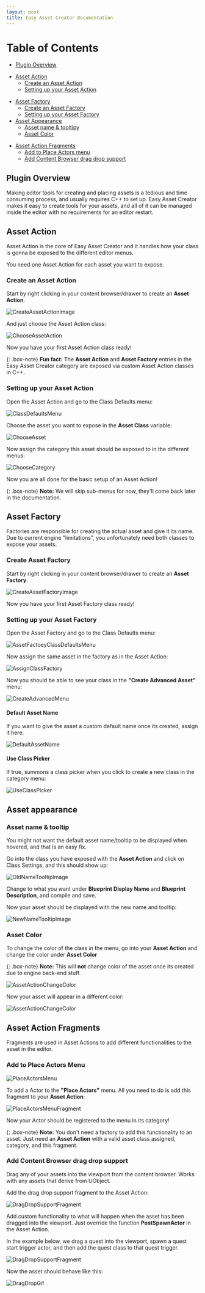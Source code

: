 ```yaml
---
layout: post
title: Easy Asset Creator Documentation
---
```


# Table of Contents
* [Plugin Overview](#plugin-overview)
+ [Asset Action](#asset-action)
    + [Create an Asset Action](#create-an-asset-action)
    + [Setting up your Asset Action](#setting-up-your-asset-action)
* [Asset Factory](#asset-factory)
    + [Create an Asset Factory](#create-an-asset-factory)
	+ [Setting up your Asset Factory](#setting-up-your-asset-factory)
* [Asset Appearance](#asset-appearance)
    + [Asset name & tooltipy](#asset-name-tooltip)
	+ [Asset Color](#asset-color)
+ [Asset Action Fragments](#asset-action-fragments)
    + [Add to Place Actors menu](#add-to-place-actors-menu)
    + [Add Content Browser drag drop support](#add-content-browser-drag-drop-support)

<a name="plugin-overview"></a>
## Plugin Overview 

Making editor tools for creating and placing assets is a tedious and time consuming process, and usually requires C++ to set up. Easy Asset Creator makes it easy to create tools for your assets, and all of it can be managed inside the editor with no requirements for an editor restart.

<a name="asset-action"></a>
## Asset Action

Asset Action is the core of Easy Asset Creator and it handles how your class is gonna be exposed to the different editor menus.

You need one Asset Action for each asset you want to expose.

<a name="create-an-asset-action"></a>
### Create an Asset Action

Start by right clicking in your content browser/drawer to create an **Asset Action**.

![CreateAssetActionImage](https://raw.githubusercontent.com/OlssonDev/olssondev.github.io/master/assets/img/EasyAssetCreator/Image_01.png)

And just choose the Asset Action class:

![ChooseAssetAction](https://raw.githubusercontent.com/OlssonDev/olssondev.github.io/master/assets/img/EasyAssetCreator/Image_02.JPG)

Now you have your first Asset Action class ready!

{: .box-note}
**Fun fact:** The **Asset Action** and **Asset Factory** entries in the Easy Asset Creator category are exposed via custom Asset Action classes in C++.

<a name="setting-up-your-asset-action"></a>
### Setting up your Asset Action

Open the Asset Action and go to the Class Defaults menu:

![ClassDefaultsMenu](https://raw.githubusercontent.com/OlssonDev/olssondev.github.io/cd3d51729157931767de4eab1452581f1afcabb8/assets/img/EasyAssetCreator/Image_03.JPG)

Choose the asset you want to expose in the **Asset Class** variable:

![ChooseAsset](https://raw.githubusercontent.com/OlssonDev/olssondev.github.io/master/assets/img/EasyAssetCreator/Image_19.JPG)

Now assign the category this asset should be exposed to in the different menus:

![ChooseCategory](https://raw.githubusercontent.com/OlssonDev/olssondev.github.io/master/assets/img/EasyAssetCreator/Image_20.JPG)

Now you are all done for the basic setup of an Asset Action!

{: .box-note}
**Note:** We will skip sub-menus for now, they'll come back later in the documentation.

<a name="asset-factory"></a>
## Asset Factory

Factories are responsible for creating the actual asset and give it its name. Due to current engine "limitations", you unfortunately need both classes to expose your assets.

<a name="create-an-asset-factory"></a>
### Create  Asset Factory

Start by right clicking in your content browser/drawer to create an **Asset Factory**.

![CreateAssetFactoryImage](https://raw.githubusercontent.com/OlssonDev/olssondev.github.io/master/assets/img/EasyAssetCreator/Image_06.JPG)

Now you have your first Asset Factory class ready!

<a name="setting-up-your-asset-factory"></a>
### Setting up your Asset Factory

Open the Asset Factory and go to the Class Defaults menu:

![AssetFactoeyClassDefaultsMenu](https://raw.githubusercontent.com/OlssonDev/olssondev.github.io/master/assets/img/EasyAssetCreator/Image_17.JPG)

Now assign the same asset in the factory as in the Asset Action:

![AssignClassFactory](https://raw.githubusercontent.com/OlssonDev/olssondev.github.io/master/assets/img/EasyAssetCreator/Image_08.JPG)

Now you should be able to see your class in the **"Create Advanced Asset"** menu:

![CreateAdvancedMenu](https://raw.githubusercontent.com/OlssonDev/olssondev.github.io/master/assets/img/EasyAssetCreator/Image_11.JPG)

#### Default Asset Name

If you want to give the asset a custom default name once its created, assign it here:

![DefaultAssetName](https://raw.githubusercontent.com/OlssonDev/olssondev.github.io/master/assets/img/EasyAssetCreator/Image_10.JPG)

#### Use Class Picker

If true, summons a class picker when you click to create a new class in the category menu:

![UseClassPicker](https://raw.githubusercontent.com/OlssonDev/olssondev.github.io/master/assets/img/EasyAssetCreator/Image_12.JPG)

<a name="asset-appearance"></a>
## Asset appearance

<a name="asset-name-tooltip"></a>
### Asset name & tooltip

You might not want the default asset name/tooltip to be displayed when hovered, and that is an easy fix.

Go into the class you have exposed with the **Asset Action** and click on Class Settings, and this should show up:

![OldNameTooltipImage](https://raw.githubusercontent.com/OlssonDev/olssondev.github.io/8ec02df69d183ad6865bcba1cc2bc4795d4a2fc2/assets/img/EasyAssetCreator/Image_13.JPG)

Change to what you want under **Blueprint Display Name** and **Blueprint Description**, and compile and save.

Now your asset should be displayed with the new name and tooltip:

![NewNameTooltipImage](https://raw.githubusercontent.com/OlssonDev/olssondev.github.io/master/assets/img/EasyAssetCreator/Image_14.JPG)

<a name="asset-color"></a>
### Asset Color

To change the color of the class in the menu, go into your **Asset Action** and change the color under **Asset Color**

{: .box-note}
**Note:** This will **not** change color of the asset once its created due to engine back-end stuff.

![AssetActionChangeColor](https://raw.githubusercontent.com/OlssonDev/olssondev.github.io/master/assets/img/EasyAssetCreator/Image_18.JPG)

Now your asset will appear in a different color:

![AssetActionChangeColor](https://raw.githubusercontent.com/OlssonDev/olssondev.github.io/master/assets/img/EasyAssetCreator/Image_16.JPG)

<a name="asset-action-fragments"></a>
## Asset Action Fragments

Fragments are used in Asset Actions to add different functionalities to the asset in the editor.

<a name="add-to-place-actors-menu"></a>
### Add to Place Actors Menu

![PlaceActorsMenu](https://raw.githubusercontent.com/OlssonDev/olssondev.github.io/master/assets/img/EasyAssetCreator/Image_22.JPG)

To add a Actor to the **"Place Actors"** menu. All you need to do is add this fragment to your **Asset Action**:

![PlaceActorsMenuFragment](https://raw.githubusercontent.com/OlssonDev/olssondev.github.io/master/assets/img/EasyAssetCreator/Image_24.JPG)

Now your Actor should be registered to the menu in its category! 

{: .box-note}
**Note:** You don't need a factory to add this functionality to an asset. Just need an **Asset Action** with a valid asset class assigned, category, and this fragment.

<a name="add-content-browser-drag-drop-support"></a>
### Add Content Browser drag drop support

Drag any of your assets into the viewport from the content browser. Works with any assets that derive from UObject.

Add the drag drop support fragment to the Asset Action:

![DragDropSupportFragment](https://raw.githubusercontent.com/OlssonDev/olssondev.github.io/master/assets/img/EasyAssetCreator/Image_25.JPG)

Add custom functionality to what will happen when the asset has been dragged into the viewport. Just override the function **PostSpawnActor** in the Asset Action.

In the example below, we drag a quest into the viewport, spawn a quest start trigger actor, and then add the quest class to that quest trigger.

![DragDropSupportFragment](https://raw.githubusercontent.com/OlssonDev/olssondev.github.io/master/assets/img/EasyAssetCreator/EasyAssetCreator_04.JPG)

Now the asset should behave like this:

![DragDropGif](https://raw.githubusercontent.com/OlssonDev/olssondev.github.io/master/assets/img/EasyAssetCreator/DragDropGif.gif)